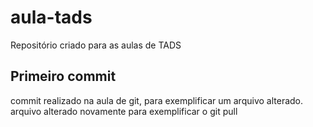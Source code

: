 # aula-tads

Repositório criado para as aulas de TADS

## Primeiro commit

commit realizado na aula de git, para exemplificar um arquivo alterado. 
arquivo alterado novamente para exemplificar o git pull
